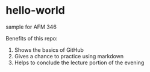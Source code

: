 # hello-world
sample for AFM 346

Benefits of this repo:

1. Shows the basics of GitHub
2. Gives a chance to practice using markdown
3. Helps to conclude the lecture portion of the evening

